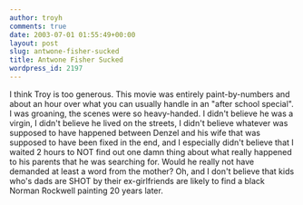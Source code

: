 ```yaml
---
author: troyh
comments: true
date: 2003-07-01 01:55:49+00:00
layout: post
slug: antwone-fisher-sucked
title: Antwone Fisher Sucked
wordpress_id: 2197
---
```


I think Troy is too generous.  This movie was entirely paint-by-numbers and about an hour over what you can usually handle in an "after school special".  I was groaning, the scenes were so heavy-handed.  I didn't believe he was a virgin, I didn't believe he lived on the streets, I didn't believe whatever was supposed to have happened between Denzel and his wife that was supposed to have been fixed in the end, and I especially didn't believe that I waited 2 hours to NOT find out one damn thing about what really happened to his parents that he was searching for.  Would he really not have demanded at least a word from the mother? Oh, and I don't believe that kids who's dads are SHOT by their ex-girlfriends are likely to find a black Norman Rockwell painting 20 years later.
